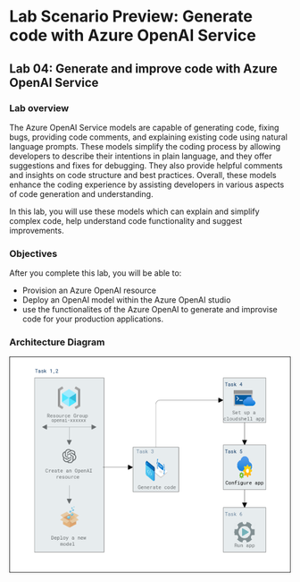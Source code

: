 # Lab Scenario Preview: Generate code with Azure OpenAI Service

## Lab 04: Generate and improve code with Azure OpenAI Service

### Lab overview

The Azure OpenAI Service models are capable of generating code, fixing bugs, providing code comments, and explaining existing code using natural language prompts. These models simplify the coding process by allowing developers to describe their intentions in plain language, and they offer suggestions and fixes for debugging. They also provide helpful comments and insights on code structure and best practices. Overall, these models enhance the coding experience by assisting developers in various aspects of code generation and understanding.

In this lab, you will use these models which can explain and simplify complex code, help understand code functionality and suggest improvements.

### Objectives

After you complete this lab, you will be able to:

-   Provision an Azure OpenAI resource
-   Deploy an OpenAI model within the Azure OpenAI studio
-   use the functionalites of the Azure OpenAI to generate and improvise code for your production applications.
 
### Architecture Diagram

  ![](media/lab-04-ad.PNG "Architecture Diagram")
